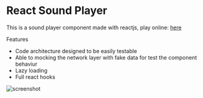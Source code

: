 # React Sound Player
This is a sound player component made with reactjs, play online: [here](https://react-sound-player.maxtermax.now.sh)

Features 
- Code architecture designed to be easily testable
- Able to mocking the network layer with fake data for test the component behaviur
- Lazy loading
- Full react hooks

![screenshot](https://i.imgur.com/SiJquJt.png "Logo Title Text 1")



